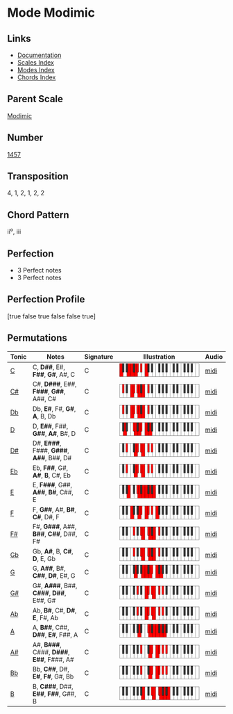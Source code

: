 # Mode Modimic

## Links

- [Documentation](README.md)
- [Scales Index](Scales.md)
- [Modes Index](Modes.md)
- [Chords Index](Chords.md)

## Parent Scale

[Modimic](ScaleModimic.md)

## Number

[1457](https://ianring.com/musictheory/scales/1457)

## Transposition

4, 1, 2, 1, 2, 2

## Chord Pattern

ii⁰, iii

## Perfection

- 3 Perfect notes
- 3 Perfect notes

## Perfection Profile

[true false true false false true]

## Permutations

| Tonic | Notes | Signature | Illustration | Audio |
|-------|-------|-----------|--------------|-------|
| [C](ModeCNaturalModimic.md) | C, **D##**, E#, **F##**, **G#**, A#, C | C | ![CNaturalModimic](ModeCNaturalModimic.png) | [midi](https://github.com/edipermadi/music/blob/main/docs/ModeCNaturalModimic.mid?raw=true) |
| [C#](ModeCSharpModimic.md) | C#, **D###**, E##, **F###**, **G##**, A##, C# | C | ![CSharpModimic](ModeCSharpModimic.png) | [midi](https://github.com/edipermadi/music/blob/main/docs/ModeCSharpModimic.mid?raw=true) |
| [Db](ModeDFlatModimic.md) | Db, **E#**, F#, **G#**, **A**, B, Db | C | ![DFlatModimic](ModeDFlatModimic.png) | [midi](https://github.com/edipermadi/music/blob/main/docs/ModeDFlatModimic.mid?raw=true) |
| [D](ModeDNaturalModimic.md) | D, **E##**, F##, **G##**, **A#**, B#, D | C | ![DNaturalModimic](ModeDNaturalModimic.png) | [midi](https://github.com/edipermadi/music/blob/main/docs/ModeDNaturalModimic.mid?raw=true) |
| [D#](ModeDSharpModimic.md) | D#, **E###**, F###, **G###**, **A##**, B##, D# | C | ![DSharpModimic](ModeDSharpModimic.png) | [midi](https://github.com/edipermadi/music/blob/main/docs/ModeDSharpModimic.mid?raw=true) |
| [Eb](ModeEFlatModimic.md) | Eb, **F##**, G#, **A#**, **B**, C#, Eb | C | ![EFlatModimic](ModeEFlatModimic.png) | [midi](https://github.com/edipermadi/music/blob/main/docs/ModeEFlatModimic.mid?raw=true) |
| [E](ModeENaturalModimic.md) | E, **F###**, G##, **A##**, **B#**, C##, E | C | ![ENaturalModimic](ModeENaturalModimic.png) | [midi](https://github.com/edipermadi/music/blob/main/docs/ModeENaturalModimic.mid?raw=true) |
| [F](ModeFNaturalModimic.md) | F, **G##**, A#, **B#**, **C#**, D#, F | C | ![FNaturalModimic](ModeFNaturalModimic.png) | [midi](https://github.com/edipermadi/music/blob/main/docs/ModeFNaturalModimic.mid?raw=true) |
| [F#](ModeFSharpModimic.md) | F#, **G###**, A##, **B##**, **C##**, D##, F# | C | ![FSharpModimic](ModeFSharpModimic.png) | [midi](https://github.com/edipermadi/music/blob/main/docs/ModeFSharpModimic.mid?raw=true) |
| [Gb](ModeGFlatModimic.md) | Gb, **A#**, B, **C#**, **D**, E, Gb | C | ![GFlatModimic](ModeGFlatModimic.png) | [midi](https://github.com/edipermadi/music/blob/main/docs/ModeGFlatModimic.mid?raw=true) |
| [G](ModeGNaturalModimic.md) | G, **A##**, B#, **C##**, **D#**, E#, G | C | ![GNaturalModimic](ModeGNaturalModimic.png) | [midi](https://github.com/edipermadi/music/blob/main/docs/ModeGNaturalModimic.mid?raw=true) |
| [G#](ModeGSharpModimic.md) | G#, **A###**, B##, **C###**, **D##**, E##, G# | C | ![GSharpModimic](ModeGSharpModimic.png) | [midi](https://github.com/edipermadi/music/blob/main/docs/ModeGSharpModimic.mid?raw=true) |
| [Ab](ModeAFlatModimic.md) | Ab, **B#**, C#, **D#**, **E**, F#, Ab | C | ![AFlatModimic](ModeAFlatModimic.png) | [midi](https://github.com/edipermadi/music/blob/main/docs/ModeAFlatModimic.mid?raw=true) |
| [A](ModeANaturalModimic.md) | A, **B##**, C##, **D##**, **E#**, F##, A | C | ![ANaturalModimic](ModeANaturalModimic.png) | [midi](https://github.com/edipermadi/music/blob/main/docs/ModeANaturalModimic.mid?raw=true) |
| [A#](ModeASharpModimic.md) | A#, **B###**, C###, **D###**, **E##**, F###, A# | C | ![ASharpModimic](ModeASharpModimic.png) | [midi](https://github.com/edipermadi/music/blob/main/docs/ModeASharpModimic.mid?raw=true) |
| [Bb](ModeBFlatModimic.md) | Bb, **C##**, D#, **E#**, **F#**, G#, Bb | C | ![BFlatModimic](ModeBFlatModimic.png) | [midi](https://github.com/edipermadi/music/blob/main/docs/ModeBFlatModimic.mid?raw=true) |
| [B](ModeBNaturalModimic.md) | B, **C###**, D##, **E##**, **F##**, G##, B | C | ![BNaturalModimic](ModeBNaturalModimic.png) | [midi](https://github.com/edipermadi/music/blob/main/docs/ModeBNaturalModimic.mid?raw=true) |
